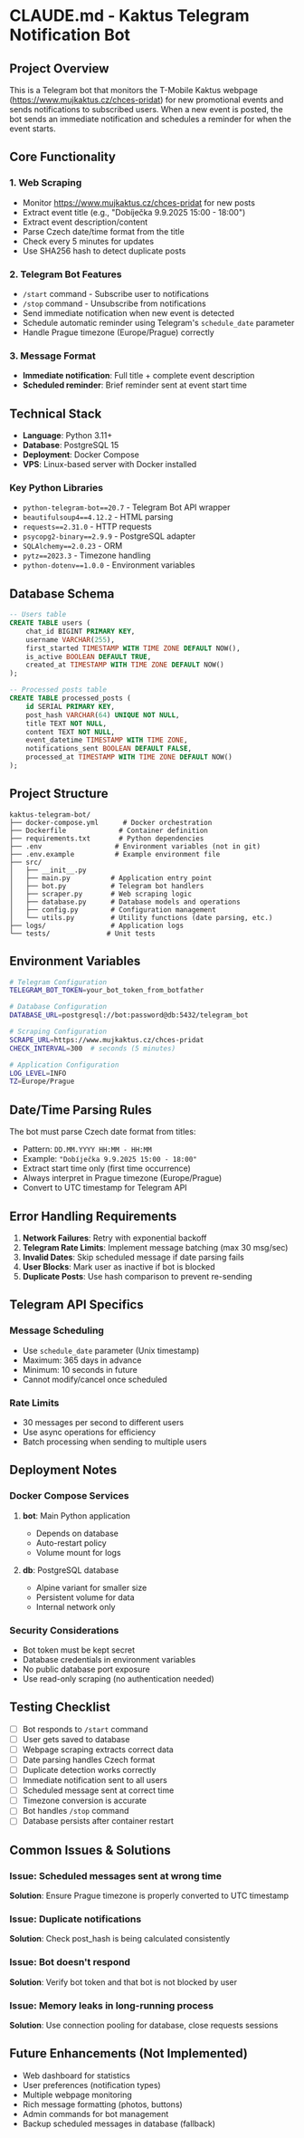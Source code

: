 # CLAUDE.md - Kaktus Telegram Notification Bot

## Project Overview

This is a Telegram bot that monitors the T-Mobile Kaktus webpage (https://www.mujkaktus.cz/chces-pridat) for new promotional events and sends notifications to subscribed users. When a new event is posted, the bot sends an immediate notification and schedules a reminder for when the event starts.

## Core Functionality

### 1. Web Scraping
- Monitor https://www.mujkaktus.cz/chces-pridat for new posts
- Extract event title (e.g., "Dobíječka 9.9.2025 15:00 - 18:00")
- Extract event description/content
- Parse Czech date/time format from the title
- Check every 5 minutes for updates
- Use SHA256 hash to detect duplicate posts

### 2. Telegram Bot Features
- `/start` command - Subscribe user to notifications
- `/stop` command - Unsubscribe from notifications
- Send immediate notification when new event is detected
- Schedule automatic reminder using Telegram's `schedule_date` parameter
- Handle Prague timezone (Europe/Prague) correctly

### 3. Message Format
- **Immediate notification**: Full title + complete event description
- **Scheduled reminder**: Brief reminder sent at event start time

## Technical Stack

- **Language**: Python 3.11+
- **Database**: PostgreSQL 15
- **Deployment**: Docker Compose
- **VPS**: Linux-based server with Docker installed

### Key Python Libraries
- `python-telegram-bot==20.7` - Telegram Bot API wrapper
- `beautifulsoup4==4.12.2` - HTML parsing
- `requests==2.31.0` - HTTP requests
- `psycopg2-binary==2.9.9` - PostgreSQL adapter
- `SQLAlchemy==2.0.23` - ORM
- `pytz==2023.3` - Timezone handling
- `python-dotenv==1.0.0` - Environment variables

## Database Schema

```sql
-- Users table
CREATE TABLE users (
    chat_id BIGINT PRIMARY KEY,
    username VARCHAR(255),
    first_started TIMESTAMP WITH TIME ZONE DEFAULT NOW(),
    is_active BOOLEAN DEFAULT TRUE,
    created_at TIMESTAMP WITH TIME ZONE DEFAULT NOW()
);

-- Processed posts table
CREATE TABLE processed_posts (
    id SERIAL PRIMARY KEY,
    post_hash VARCHAR(64) UNIQUE NOT NULL,
    title TEXT NOT NULL,
    content TEXT NOT NULL,
    event_datetime TIMESTAMP WITH TIME ZONE,
    notifications_sent BOOLEAN DEFAULT FALSE,
    processed_at TIMESTAMP WITH TIME ZONE DEFAULT NOW()
);
```

## Project Structure

```
kaktus-telegram-bot/
├── docker-compose.yml      # Docker orchestration
├── Dockerfile             # Container definition
├── requirements.txt       # Python dependencies
├── .env                  # Environment variables (not in git)
├── .env.example          # Example environment file
├── src/
│   ├── __init__.py
│   ├── main.py          # Application entry point
│   ├── bot.py           # Telegram bot handlers
│   ├── scraper.py       # Web scraping logic
│   ├── database.py      # Database models and operations
│   ├── config.py        # Configuration management
│   └── utils.py         # Utility functions (date parsing, etc.)
├── logs/                # Application logs
└── tests/              # Unit tests
```

## Environment Variables

```bash
# Telegram Configuration
TELEGRAM_BOT_TOKEN=your_bot_token_from_botfather

# Database Configuration  
DATABASE_URL=postgresql://bot:password@db:5432/telegram_bot

# Scraping Configuration
SCRAPE_URL=https://www.mujkaktus.cz/chces-pridat
CHECK_INTERVAL=300  # seconds (5 minutes)

# Application Configuration
LOG_LEVEL=INFO
TZ=Europe/Prague
```

## Date/Time Parsing Rules

The bot must parse Czech date format from titles:
- Pattern: `DD.MM.YYYY HH:MM - HH:MM`
- Example: `"Dobíječka 9.9.2025 15:00 - 18:00"`
- Extract start time only (first time occurrence)
- Always interpret in Prague timezone (Europe/Prague)
- Convert to UTC timestamp for Telegram API

## Error Handling Requirements

1. **Network Failures**: Retry with exponential backoff
2. **Telegram Rate Limits**: Implement message batching (max 30 msg/sec)
3. **Invalid Dates**: Skip scheduled message if date parsing fails
4. **User Blocks**: Mark user as inactive if bot is blocked
5. **Duplicate Posts**: Use hash comparison to prevent re-sending

## Telegram API Specifics

### Message Scheduling
- Use `schedule_date` parameter (Unix timestamp)
- Maximum: 365 days in advance
- Minimum: 10 seconds in future
- Cannot modify/cancel once scheduled

### Rate Limits
- 30 messages per second to different users
- Use async operations for efficiency
- Batch processing when sending to multiple users

## Deployment Notes

### Docker Compose Services
1. **bot**: Main Python application
   - Depends on database
   - Auto-restart policy
   - Volume mount for logs

2. **db**: PostgreSQL database
   - Alpine variant for smaller size
   - Persistent volume for data
   - Internal network only

### Security Considerations
- Bot token must be kept secret
- Database credentials in environment variables
- No public database port exposure
- Use read-only scraping (no authentication needed)

## Testing Checklist

- [ ] Bot responds to `/start` command
- [ ] User gets saved to database
- [ ] Webpage scraping extracts correct data
- [ ] Date parsing handles Czech format
- [ ] Duplicate detection works correctly
- [ ] Immediate notification sent to all users
- [ ] Scheduled message sent at correct time
- [ ] Timezone conversion is accurate
- [ ] Bot handles `/stop` command
- [ ] Database persists after container restart

## Common Issues & Solutions

### Issue: Scheduled messages sent at wrong time
**Solution**: Ensure Prague timezone is properly converted to UTC timestamp

### Issue: Duplicate notifications
**Solution**: Check post_hash is being calculated consistently

### Issue: Bot doesn't respond
**Solution**: Verify bot token and that bot is not blocked by user

### Issue: Memory leaks in long-running process
**Solution**: Use connection pooling for database, close requests sessions

## Future Enhancements (Not Implemented)

- Web dashboard for statistics
- User preferences (notification types)
- Multiple webpage monitoring
- Rich message formatting (photos, buttons)
- Admin commands for bot management
- Backup scheduled messages in database (fallback)